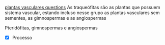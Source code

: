 [plantas vasculares questions](plantas%20vasculares%20questions.md)
As traqueófitas são as plantas que possuem sistema vascular, estando incluso nesse grupo as plantas vasculares sem sementes, as gimnospermas e as angiospermas

Pteridófitas, gimnospermas e angiospermas

- [x] Processo